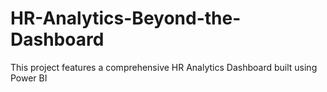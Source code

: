 # HR-Analytics-Beyond-the-Dashboard
This project features a comprehensive HR Analytics Dashboard built using Power BI
